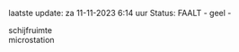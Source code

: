 laatste update: 
za 11-11-2023  6:14   uur 
Status: FAALT - geel - 
<div class="service R">schijfruimte</div><div class="service R">microstation</div>